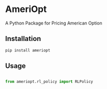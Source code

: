 # AmeriOpt
A Python Package for Pricing American Option

## Installation
```bash
pip install ameriopt
```

## Usage
```python

from ameriopt.rl_policy import RLPolicy

```